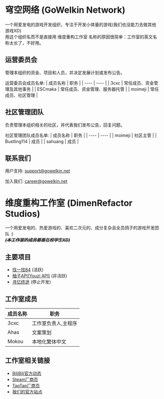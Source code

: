 # 穹空网络 (GoWelkin Network)
一个用爱发电的游戏开发组织，专注于开发小体量的游戏(我们也没能力去做其他游戏XD) <br>
用这个组织名而不是直接用 维度重构工作室 名称的原因很简单：工作室的英文名称太长了，不好用。

## 运营委员会
管理本组织的资金、项目和人员，并决定发展计划或发布公告。

运营委员会成员名单:
| 成员名称 | 职务 |
| ---- | ---- |
| 3cxc | 常任成员、资金管理及其他事务 |
| ESCmaka | 常任成员、资金管理、服务器托管 |
| moimeji | 常任成员、社区管理 |

## 社区管理团队
负责管理本组织相关的社区，并代表我们发布公告，回复问题。

社区管理团队成员名单:
| 成员名称 | 职务 |
| ---- | ---- |
| moimeji | 社区主管 |
| Bustling114 | 成员 |
| sahuang | 成员 |

## 联系我们
用户支持: support@gowelkin.net

加入我们: career@gowelkin.net

# 维度重构工作室 (DimenRefactor Studios)

一个用爱发电的、热爱游戏的、喜欢二次元的、成分复杂且全员鸽子的游戏开发团队 :) <br>
_**~~(本工作室的成员都是在校学生XD)~~**_

## 主要项目
- [找一找84](https://github.com/GoWelkinDev/84-Project) (活跃)<br>
- [柚子API(Youzi API)](https://github.com/GoWelkinDev/Youzi-API) (非活跃)<br>
- [寻忆终途](https://github.com/GoWelkinDev/DimenBeat) (停止开发)

## 工作室成员
| 成员名称 | 职务 |
| ---- | ---- |
| 3cxc | 工作室负责人,主程序 |
| Ahas | 文案策划 |
| Mokou | 本地化繁体中文 |

## 工作室相关链接
- [BiliBili官方动态](https://space.bilibili.com/3546784620087914/dynamic)
- [Steam厂商页](https://store.steampowered.com/developer/DimenRefactor-Studio)
- [TapTap厂商页](https://www.taptap.cn/developer/281931)
- [我们的官方站点](https://www.gowelkin.net)
